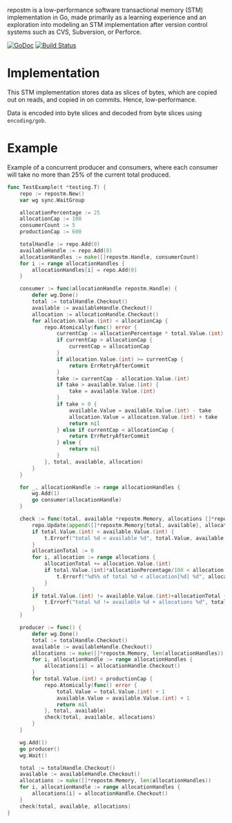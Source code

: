 repostm is a low-performance software transactional memory (STM) implementation
in Go, made primarily as a learning experience and an exploration into modeling
an STM implementation after version control systems such as CVS, Subversion, or
Perforce.

[![GoDoc](https://godoc.org/github.com/qpliu/repostm?status.svg)](https://godoc.org/github.com/qpliu/repostm)
[![Build Status](https://travis-ci.org/qpliu/repostm.svg?branch=master)](https://travis-ci.org/qpliu/repostm)

# Implementation

This STM implementation stores data as slices of bytes, which are copied out on
reads, and copied in on commits.  Hence, low-performance.

Data is encoded into byte slices and decoded from byte slices using
`encoding/gob`.

# Example

Example of a concurrent producer and consumers, where each consumer will take
no more than 25% of the current total produced.

```go
func TestExample(t *testing.T) {
	repo := repostm.New()
	var wg sync.WaitGroup

	allocationPercentage := 25
	allocationCap := 100
	consumerCount := 5
	productionCap := 600

	totalHandle := repo.Add(0)
	availableHandle := repo.Add(0)
	allocationHandles := make([]repostm.Handle, consumerCount)
	for i := range allocationHandles {
		allocationHandles[i] = repo.Add(0)
	}

	consumer := func(allocationHandle repostm.Handle) {
		defer wg.Done()
		total := totalHandle.Checkout()
		available := availableHandle.Checkout()
		allocation := allocationHandle.Checkout()
		for allocation.Value.(int) < allocationCap {
			repo.Atomically(func() error {
				currentCap := allocationPercentage * total.Value.(int) / 100
				if currentCap > allocationCap {
					currentCap = allocationCap
				}
				if allocation.Value.(int) >= currentCap {
					return ErrRetryAfterCommit
				}
				take := currentCap - allocation.Value.(int)
				if take > available.Value.(int) {
					take = available.Value.(int)
				}
				if take > 0 {
					available.Value = available.Value.(int) - take
					allocation.Value = allocation.Value.(int) + take
					return nil
				} else if currentCap < allocationCap {
					return ErrRetryAfterCommit
				} else {
					return nil
				}
			}, total, available, allocation)
		}
	}

	for _, allocationHandle := range allocationHandles {
		wg.Add(1)
		go consumer(allocationHandle)
	}

	check := func(total, available *repostm.Memory, allocations []*repostm.Memory) {
		repo.Update(append([]*repostm.Memory{total, available}, allocations...)...)
		if total.Value.(int) < available.Value.(int) {
			t.Errorf("total %d < available %d", total.Value, available.Value)
		}
		allocationTotal := 0
		for i, allocation := range allocations {
			allocationTotal += allocation.Value.(int)
			if total.Value.(int)*allocationPercentage/100 < allocation.Value.(int) {
				t.Errorf("%d%% of total %d < allocation[%d] %d", allocationPercentage, total.Value, i, allocation.Value)
			}
		}
		if total.Value.(int) != available.Value.(int)+allocationTotal {
			t.Errorf("total %d != available %d + allocations %d", total.Value, available.Value, allocationTotal)
		}
	}

	producer := func() {
		defer wg.Done()
		total := totalHandle.Checkout()
		available := availableHandle.Checkout()
		allocations := make([]*repostm.Memory, len(allocationHandles))
		for i, allocationHandle := range allocationHandles {
			allocations[i] = allocationHandle.Checkout()
		}
		for total.Value.(int) < productionCap {
			repo.Atomically(func() error {
				total.Value = total.Value.(int) + 1
				available.Value = available.Value.(int) + 1
				return nil
			}, total, available)
			check(total, available, allocations)
		}
	}

	wg.Add(1)
	go producer()
	wg.Wait()

	total := totalHandle.Checkout()
	available := availableHandle.Checkout()
	allocations := make([]*repostm.Memory, len(allocationHandles))
	for i, allocationHandle := range allocationHandles {
		allocations[i] = allocationHandle.Checkout()
	}
	check(total, available, allocations)
}
```
